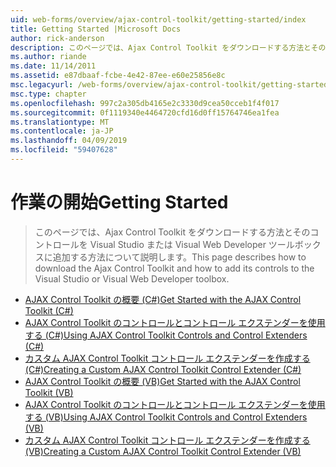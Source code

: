 ```yaml
---
uid: web-forms/overview/ajax-control-toolkit/getting-started/index
title: Getting Started |Microsoft Docs
author: rick-anderson
description: このページでは、Ajax Control Toolkit をダウンロードする方法とそのコントロールを Visual Studio または Visual Web Developer ツールボックスに追加する方法について説明します。
ms.author: riande
ms.date: 11/14/2011
ms.assetid: e87dbaaf-fcbe-4e42-87ee-e60e25856e8c
msc.legacyurl: /web-forms/overview/ajax-control-toolkit/getting-started
msc.type: chapter
ms.openlocfilehash: 997c2a305db4165e2c3330d9cea50cceb1f4f017
ms.sourcegitcommit: 0f1119340e4464720cfd16d0ff15764746ea1fea
ms.translationtype: MT
ms.contentlocale: ja-JP
ms.lasthandoff: 04/09/2019
ms.locfileid: "59407628"
---
```

# <a name="getting-started"></a><span data-ttu-id="e9118-103">作業の開始</span><span class="sxs-lookup"><span data-stu-id="e9118-103">Getting Started</span></span>

> <span data-ttu-id="e9118-104">このページでは、Ajax Control Toolkit をダウンロードする方法とそのコントロールを Visual Studio または Visual Web Developer ツールボックスに追加する方法について説明します。</span><span class="sxs-lookup"><span data-stu-id="e9118-104">This page describes how to download the Ajax Control Toolkit and how to add its controls to the Visual Studio or Visual Web Developer toolbox.</span></span>


- [<span data-ttu-id="e9118-105">AJAX Control Toolkit の概要 (C#)</span><span class="sxs-lookup"><span data-stu-id="e9118-105">Get Started with the AJAX Control Toolkit (C#)</span></span>](get-started-with-the-ajax-control-toolkit-cs.md)
- [<span data-ttu-id="e9118-106">AJAX Control Toolkit のコントロールとコントロール エクステンダーを使用する (C#)</span><span class="sxs-lookup"><span data-stu-id="e9118-106">Using AJAX Control Toolkit Controls and Control Extenders (C#)</span></span>](using-ajax-control-toolkit-controls-and-control-extenders-cs.md)
- [<span data-ttu-id="e9118-107">カスタム AJAX Control Toolkit コントロール エクステンダーを作成する (C#)</span><span class="sxs-lookup"><span data-stu-id="e9118-107">Creating a Custom AJAX Control Toolkit Control Extender (C#)</span></span>](creating-a-custom-ajax-control-toolkit-control-extender-cs.md)
- [<span data-ttu-id="e9118-108">AJAX Control Toolkit の概要 (VB)</span><span class="sxs-lookup"><span data-stu-id="e9118-108">Get Started with the AJAX Control Toolkit (VB)</span></span>](get-started-with-the-ajax-control-toolkit-vb.md)
- [<span data-ttu-id="e9118-109">AJAX Control Toolkit のコントロールとコントロール エクステンダーを使用する (VB)</span><span class="sxs-lookup"><span data-stu-id="e9118-109">Using AJAX Control Toolkit Controls and Control Extenders (VB)</span></span>](using-ajax-control-toolkit-controls-and-control-extenders-vb.md)
- [<span data-ttu-id="e9118-110">カスタム AJAX Control Toolkit コントロール エクステンダーを作成する (VB)</span><span class="sxs-lookup"><span data-stu-id="e9118-110">Creating a Custom AJAX Control Toolkit Control Extender (VB)</span></span>](creating-a-custom-ajax-control-toolkit-control-extender-vb.md)
